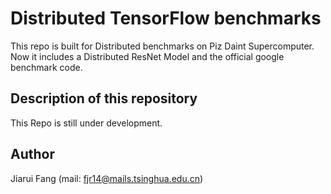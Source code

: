 # Distributed TensorFlow benchmarks
This repo is built for Distributed benchmarks on Piz Daint Supercomputer.
Now it includes a Distributed ResNet Model and the official google benchmark code.

## Description of this repository
This Repo is still under development.

## Author
Jiarui Fang (mail: fjr14@mails.tsinghua.edu.cn)

